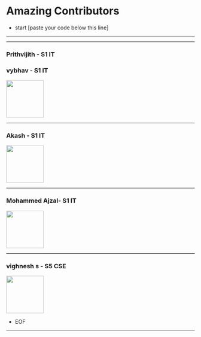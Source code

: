 
# Amazing Contributors 

- start [paste your code below this line]



---------

---------
### Prithvijith  - S1 IT


### vybhav  - S1 IT
<Img src= "https://scontent.fmaa8-1.fna.fbcdn.net/v/t1.0-0/cp0/e15/q65/p320x320/34344553_2075873066005341_7600920489791324160_n.jpg?_nc_cat=106&efg=eyJpIjoiYiJ9&_nc_oc=AQmAHN9m-joyUG77yk3ecgiRvGptew1yi-Aj8FaCnNy3W3p95sV597Kb0-Vdu6HLMJc&_nc_ht=scontent.fmaa8-1.fna&oh=468de00ec223feaab13c0682ea5df46a&oe=5E2C7360"
width = "100"
height = "100"
/>

---------

### Akash - S1 IT
<Img src= "https://scontent.fmaa8-1.fna.fbcdn.net/v/t1.0-9/fr/cp0/e15/q65/72612650_966944103638657_7498475589817335808_o.jpg?_nc_cat=109&efg=eyJpIjoiYiJ9&_nc_oc=AQkjmkzAKiH8LQJoKfGCf_UOg2fr3MzOJagT8o8BgZzI8rsHdgPndv4oyCSVeHrj9v4&_nc_ht=scontent.fmaa8-1.fna&oh=4d46fd94964f44cb0021d151d9fda02f&oe=5E2989A3"
width = "100"
height = "100"
/>

------------
### Mohammed Ajzal- S1 IT
<Img src= "https://scontent.fmaa8-1.fna.fbcdn.net/v/t1.0-0/cp0/e15/q65/s480x480/73413119_2563644700396788_3073925479774814208_n.jpg?_nc_cat=100&efg=eyJpIjoiYiJ9&_nc_oc=AQlqLPKANm1htwqyGpC8malHf8OjJj6-IpaMoM8MFQH4L3L6CE1Yc0Hv7F42GQfN9h0&_nc_ht=scontent.fmaa8-1.fna&oh=cb3385d7da0dd3f0cf101b21f8aca006&oe=5E3477E2"
width = "100"
height = "100"
/>


---------
### vighnesh s - S5 CSE
<Img src= "https://scontent.fmaa8-1.fna.fbcdn.net/v/t1.0-0/cp0/e15/q65/p370x247/56173238_2136785283072198_7014739208589803520_n.jpg?_nc_cat=104&efg=eyJpIjoiYiJ9&_nc_oc=AQlmdAbumfCjo7DqrD4DXzNHplcUrMkD2jbDRyt3_hIOGDaeam1josJ8eVgJhMwYCCA&_nc_ht=scontent.fmaa8-1.fna&oh=d1a449630aa84149d70fdc90471344a3&oe=5E38E1E1"
width = "100"
height = "100"
/>

- EOF
--------

